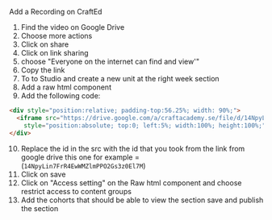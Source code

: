 Add a Recording on CraftEd

1) Find the video on Google Drive
2) Choose more actions
3) Click on share
4) Click on link sharing
5) choose "Everyone on the internet can find and view'"
6) Copy the link
7) To to Studio and create a new unit at the right week section
8) Add a raw html component
9) Add the following code:

```html
<div style="position:relative; padding-top:56.25%; width: 90%;">
  <iframe src="https://drive.google.com/a/craftacademy.se/file/d/14NpyLin7FrR4EwWMZlmPPO2Gs3z0El7M/preview" frameborder="0" allowfullscreen
    style="position:absolute; top:0; left:5%; width:100%; height:100%;"></iframe>
</div>
```

10) Replace the id in the src with the id that you took from the link from google drive this one  for example =(`14NpyLin7FrR4EwWMZlmPPO2Gs3z0El7M`) 
11) Click on save
12) Click on "Access setting" on the Raw html component and choose restrict access to content groups
12) Add the cohorts that should be able to view the section save and publish the section
